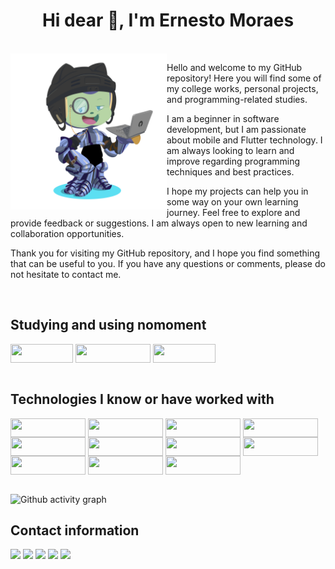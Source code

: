 <div  align="center"> 
  <h1>Hi dear 👋, I'm Ernesto Moraes</h1>
</div>

<div  align="center"> 
  <div style="display: inline_block"><br>
    <img align="left" height="250" alt="coding-time" src="https://github.com/ErnestoMoraes/ErnestoMoraes/blob/main/.github/assets/octocat.png">
    <P align="left">Hello and welcome to my GitHub repository! Here you will find some of my college works, personal projects, and programming-related studies.</P>
    <P align="left">I am a beginner in software development, but I am passionate about mobile and Flutter technology. I am always looking to learn and improve regarding programming techniques and best practices.</P>
    <P align="left">I hope my projects can help you in some way on your own learning journey. Feel free to explore and provide feedback or suggestions. I am always open to new learning and collaboration opportunities.</P>
    <P align="left">Thank you for visiting my GitHub repository, and I hope you find something that can be useful to you. If you have any questions or comments, please do not hesitate to contact me.</P>
   </div>
</div><br>

## Studying and using nomoment

<div style="display: inline_block">
  <img align="center"  height="30" width="100" src="https://img.shields.io/badge/Dart-0175C2?style=for-the-badge&logo=dart&logoColor=white">
  <img align="center"  height="30" width="120" src="https://img.shields.io/badge/Flutter-02569B?style=for-the-badge&logo=flutter&logoColor=white">
  <img align="center"  height="30" width="100" src="https://img.shields.io/badge/GIT-E44C30?style=for-the-badge&logo=git&logoColor=white">
</div><br>

## Technologies I know or have worked with

<div style="display: inline_block"> 
  <img align="center"  height="30" width="120" src="https://img.shields.io/badge/JavaScript-F7DF1E?style=for-the-badge&logo=javascript&logoColor=black">
  <img align="center"  height="30" width="120" src="https://img.shields.io/badge/TypeScript-007ACC?style=for-the-badge&logo=typescript&logoColor=white">
  <img align="center"  height="30" width="120" src="https://img.shields.io/badge/React-20232A?style=for-the-badge&logo=react&logoColor=61DAFB">
  <img align="center"  height="30" width="120" src="https://img.shields.io/badge/React_Native-20232A?style=for-the-badge&logo=react&logoColor=61DAF">
  <img align="center"  height="30" width="120" src="https://img.shields.io/badge/Prisma-3982CE?style=for-the-badge&logo=Prisma&logoColor=white"> 
  <img align="center"  height="30" width="120" src="https://img.shields.io/badge/Linux-FCC624?style=for-the-badge&logo=linux&logoColor=black"> 
  <img align="center"  height="30" width="120" src="https://img.shields.io/badge/Python-3776AB?style=for-the-badge&logo=python&logoColor=white"> 
  <img align="center"  height="30" width="120" src="https://img.shields.io/badge/Node.js-43853D?style=for-the-badge&logo=node.js&logoColor=white"> 
  <img align="center"  height="30" width="120" src="https://img.shields.io/badge/Django-092E20?style=for-the-badge&logo=django&logoColor=white"> 
  <img align="center"  height="30" width="120" src="https://img.shields.io/badge/SQLite-07405E?style=for-the-badge&logo=sqlite&logoColor=white"> 
  <img align="center"  height="30" width="120" src="https://img.shields.io/badge/Jest-323330?style=for-the-badge&logo=Jest&logoColor=white"> 
</div><br>

![Github activity graph](https://github-readme-activity-graph.cyclic.app/graph?username=ErnestoMoraes&theme=gotham)

## Contact information

<div>
  <a href="https://instagram.com/ernestomoraes_" target="_blank"><img src="https://img.shields.io/badge/-Instagram-%23E4405F?style=for-the-badge&logo=instagram&logoColor=white" target="_blank"></a>
  <a href = "mailto:joseernestosantosmoraes@gmail.com"><img src="https://img.shields.io/badge/Gmail-D14836?style=for-the-badge&logo=gmail&logoColor=white" target="_blank"></a>
  <a href="https://www.linkedin.com/in/ernestomoraesbcc" target="_blank"><img src="https://img.shields.io/badge/-LinkedIn-%230077B5?style=for-the-badge&logo=linkedin&logoColor=white" target="_blank"></a> 
    <a href="https://telegram.me/ernesto_moraes" target="_blank"><img src="https://img.shields.io/badge/Telegram-2CA5E0?style=for-the-badge&logo=telegram&logoColor=white" target="_blank"></a> 
    <a href="https://web.whatsapp.com/send?phone=5585997457110" target="_blank"><img src="https://img.shields.io/badge/WhatsApp-25D366?style=for-the-badge&logo=whatsapp&logoColor=white" target="_blank"></a> 
</div>


<!---
Desenvolvedor com alguns anos de experiência no fornecimento de soluções de tecnologia. <br>
Proativo e com atitude, atento aos detalhes e a qualidade. <br>
Sempre buscando aprimorar os processos de desenvolvimento e comunicação. <br>
Durante minha trajetória profissional já atuei em alguns projetos, dentre eles, um focado no desenvolvimento mobile em Flutter. <br>

![Snake animation](https://github.com/ErnestoMoraes/ErnestoMoraes/blob/output/github-contribution-grid-snake.svg)

<div>
  <img height="180em" src="https://github.com/ErnestoMoraes/ErnestoMoraes/blob/main/.github/assets/octocat.png"/>
</div>

<div align="center">  
  <img width="49%" height="195px" src="https://github-readme-stats.vercel.app/api?username=ErnestoMoraes&show_icons=true&count_private=true&hide_border=true&title_color=00bfbf&icon_color=00bfbf&text_color=c9d1d9&bg_color=0d1117"/> 
  <img width="41%" height="195px" src="https://github-readme-stats.vercel.app/api/top-langs/?username=ErnestoMoraes&layout=compact&hide_border=true&title_color=00bfbf&text_color=00bfbf&bg_color=0d1117" />
</div>


ErnestoMoraes/ErnestoMoraes is a ✨ special ✨ repository because its `README.md` (this file) appears on your GitHub profile.
You can click the Preview link to take a look at your changes.
--->
